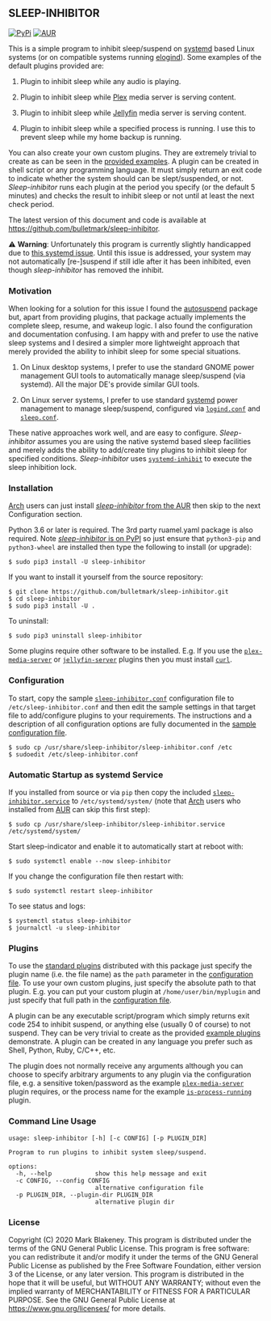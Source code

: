 ## SLEEP-INHIBITOR
[![PyPi](https://img.shields.io/pypi/v/sleep-inhibitor)](https://pypi.org/project/sleep-inhibitor/)
[![AUR](https://img.shields.io/aur/version/sleep-inhibitor)](https://aur.archlinux.org/packages/sleep-inhibitor/)

This is a simple program to inhibit sleep/suspend on
[systemd](https://www.freedesktop.org/wiki/Software/systemd/) based
Linux systems (or on compatible systems running
[elogind](https://github.com/elogind/elogind)). Some examples of the
default plugins provided are:

1. Plugin to inhibit sleep while any audio is playing.

2. Plugin to inhibit sleep while [Plex](https://plex.tv/) media server is serving
   content.

3. Plugin to inhibit sleep while [Jellyfin](https://jellyfin.org/) media server is serving
   content.

4. Plugin to inhibit sleep while a specified process is running. I
   use this to prevent sleep while my home backup is running.

You can also create your own custom plugins. They are extremely trivial
to create as can be seen in the [provided
examples](https://github.com/bulletmark/sleep-inhibitor/tree/master/plugins).
A plugin can be created in shell script or any programming language. It
must simply return an exit code to indicate whether the system should can be
slept/suspended, or not. _Sleep-inhibitor_ runs each plugin at the
period you specify (or the default 5 minutes) and checks the result to
inhibit sleep or not until at least the next check period.

The latest version of this document and code is available at
https://github.com/bulletmark/sleep-inhibitor.

:warning: **Warning**: Unfortunately this program is currently slightly
handicapped due to [this systemd
issue](https://github.com/systemd/systemd/issues/14812). Until this
issue is addressed, your system may not automatically [re-]suspend if
still idle after it has been inhibited, even though _sleep-inhibitor_
has removed the inhibit.

### Motivation

When looking for a solution for this issue I found the
[autosuspend](https://autosuspend.readthedocs.io/en/3.0/index.html)
package but, apart from providing plugins, that package actually
implements the complete sleep, resume, and wakeup logic. I also found
the configuration and documentation confusing. I am happy with and
prefer to use the native sleep systems and I desired a simpler more
lightweight approach that merely provided the ability to inhibit sleep
for some special situations.

1. On Linux desktop systems, I prefer to use the standard GNOME power
   management GUI tools to automatically manage sleep/suspend (via
   systemd). All the major DE's provide similar GUI tools.

2. On Linux server systems, I prefer to use standard
[systemd](https://www.freedesktop.org/wiki/Software/systemd/) power
management to manage sleep/suspend, configured via
[`logind.conf`](https://www.freedesktop.org/software/systemd/man/logind.conf.html)
and
[`sleep.conf`](https://www.freedesktop.org/software/systemd/man/systemd-sleep.conf.html).

These native approaches work well, and are easy to configure.
_Sleep-inhibitor_ assumes you are using the native systemd based sleep
facilities and merely adds the ability to add/create tiny plugins to
inhibit sleep for specified conditions. _Sleep-inhibitor_ uses
[`systemd-inhibit`](https://www.freedesktop.org/software/systemd/man/systemd-inhibit.html)
to execute the sleep inhibition lock.

### Installation

[Arch](https://www.archlinux.org/) users can just install
[_sleep-inhibitor_ from the
AUR](https://aur.archlinux.org/packages/sleep-inhibitor) then skip to
the next Configuration section.

Python 3.6 or later is required. The 3rd party ruamel.yaml package is
also required. Note [_sleep-inhibitor_ is on
PyPI](https://pypi.org/project/sleep-inhibitor/) so just ensure that
`python3-pip` and `python3-wheel` are installed then type the following
to install (or upgrade):

    $ sudo pip3 install -U sleep-inhibitor

If you want to install it yourself from the source repository:

    $ git clone https://github.com/bulletmark/sleep-inhibitor.git
    $ cd sleep-inhibitor
    $ sudo pip3 install -U .

To uninstall:

    $ sudo pip3 uninstall sleep-inhibitor

Some plugins require other software to be installed. E.g. If you use the
[`plex-media-server`](https://github.com/bulletmark/sleep-inhibitor/blob/master/plugins/plex-media-server)
or
[`jellyfin-server`](https://github.com/bulletmark/sleep-inhibitor/blob/master/plugins/jellyfin-server)
plugins then you must install [`curl`](https://curl.se/).

### Configuration

To start, copy the sample
[`sleep-inhibitor.conf`](https://github.com/bulletmark/sleep-inhibitor/blob/master/sleep-inhibitor.conf)
configuration file to `/etc/sleep-inhibitor.conf` and then edit the
sample settings in that target file to add/configure plugins to your
requirements. The instructions and a description of all configuration
options are fully documented in the [sample configuration
file](https://github.com/bulletmark/sleep-inhibitor/blob/master/sleep-inhibitor.conf).

    $ sudo cp /usr/share/sleep-inhibitor/sleep-inhibitor.conf /etc
    $ sudoedit /etc/sleep-inhibitor.conf

### Automatic Startup as systemd Service

If you installed from source or via `pip` then copy the included
[`sleep-inhibitor.service`](https://github.com/bulletmark/sleep-inhibitor/blob/master/sleep-inhibitor.service)
to `/etc/systemd/system/` (note that [Arch](https://www.archlinux.org/)
users who installed from
[AUR](https://aur.archlinux.org/packages/sleep-inhibitor) can skip this
first step):

    $ sudo cp /usr/share/sleep-inhibitor/sleep-inhibitor.service /etc/systemd/system/

Start sleep-indicator and enable it to automatically start at reboot with:

    $ sudo systemctl enable --now sleep-inhibitor

If you change the configuration file then restart with:

    $ sudo systemctl restart sleep-inhibitor

To see status and logs:

    $ systemctl status sleep-inhibitor
    $ journalctl -u sleep-inhibitor

### Plugins

To use the [standard
plugins](https://github.com/bulletmark/sleep-inhibitor/tree/master/plugins)
distributed with this package just specify the plugin name (i.e. the
file name) as the `path` parameter in the [configuration
file](https://github.com/bulletmark/sleep-inhibitor/blob/master/sleep-inhibitor.conf).
To use your own custom plugins, just specify the absolute path to that
plugin. E.g. you can put your custom plugin at `/home/user/bin/myplugin`
and just specify that full path in the [configuration
file](https://github.com/bulletmark/sleep-inhibitor/blob/master/sleep-inhibitor.conf).

A plugin can be any executable script/program which simply returns exit
code 254 to inhibit suspend, or anything else (usually 0 of course) to
not suspend. They can be very trivial to create as the provided [example
plugins](https://github.com/bulletmark/sleep-inhibitor/tree/master/plugins)
demonstrate. A plugin can be created in any language you prefer such as
Shell, Python, Ruby, C/C++, etc.

The plugin does not normally receive any arguments although you can
choose to specify arbitrary arguments to any plugin via the configuration
file, e.g. a sensitive token/password as the example
[`plex-media-server`](https://github.com/bulletmark/sleep-inhibitor/blob/master/plugins/plex-media-server)
plugin requires, or the process name for the example
[`is-process-running`](https://github.com/bulletmark/sleep-inhibitor/blob/master/plugins/is-process-running)
plugin.

### Command Line Usage

```
usage: sleep-inhibitor [-h] [-c CONFIG] [-p PLUGIN_DIR]

Program to run plugins to inhibit system sleep/suspend.

options:
  -h, --help            show this help message and exit
  -c CONFIG, --config CONFIG
                        alternative configuration file
  -p PLUGIN_DIR, --plugin-dir PLUGIN_DIR
                        alternative plugin dir
```

### License

Copyright (C) 2020 Mark Blakeney. This program is distributed under the
terms of the GNU General Public License. This program is free software:
you can redistribute it and/or modify it under the terms of the GNU
General Public License as published by the Free Software Foundation,
either version 3 of the License, or any later version. This program is
distributed in the hope that it will be useful, but WITHOUT ANY
WARRANTY; without even the implied warranty of MERCHANTABILITY or
FITNESS FOR A PARTICULAR PURPOSE. See the GNU General Public License at
<https://www.gnu.org/licenses/> for more details.

<!-- vim: se ai syn=markdown: -->

